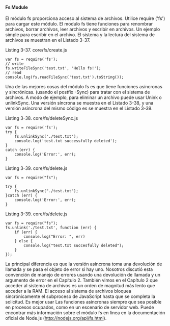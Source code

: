 #### Fs Module


El módulo fs proporciona acceso al sistema de archivos. Utilice require ('fs') 
para cargar este módulo. El modulo fs tiene
funciones para renombrar archivos, borrar archivos, 
leer archivos y escribir en archivos. Un ejemplo simple para escribir en el archivo.
El sistema y la lectura del sistema de archivos se muestran en el Listado 3-37.

Listing 3-37. core/fs/create.js

```
var fs = require('fs');
// write
fs.writeFileSync('test.txt', 'Hello fs!');
// read
console.log(fs.readFileSync('test.txt').toString());
```

Una de las mejores cosas del módulo fs es que tiene funciones asíncronas y sincrónicas.
(usando el postfix -Sync) para tratar con el sistema de archivos. 
A modo de ejemplo, para eliminar un archivo puede usar Unink o
unlinkSync. Una versión síncrona se muestra en el Listado 3-38, y 
una versión asíncrona del mismo código es
se muestra en el Listado 3-39.

Listing 3-38. core/fs/deleteSync.js

```
var fs = require('fs');
try {
    fs.unlinkSync('./test.txt');
    console.log('test.txt successfully deleted');
}
catch (err) {
    console.log('Error:', err);
}
```

Listing 3-39. core/fs/delete.js

```
var fs = require("fs");

try {
    fs.unlinkSync("./test.txt");
}catch (err) {
    console.log('Error:', err);
}
```

Listing 3-39. core/fs/delete.js

```
var fs = require("fs");
fs.unlink('./test.txt', function (err) {
    if (err) {
        console.log("Error: ", err)
    } else {
        console.log("test.txt succesfully deleted");
    }
});
```

La principal diferencia es que la versión asíncrona toma una devolución de llamada 
y se pasa el objeto de error si hay uno. Nosotros
discutió esta convención de manejo de errores usando una devolución de llamada 
y un argumento de error en el Capítulo 2.
También vimos en el Capítulo 2 que acceder al sistema de archivos es un orden 
de magnitud más lento que acceder a la RAM.
El acceso al sistema de archivos bloquea sincrónicamente el subproceso de 
JavaScript hasta que se completa la solicitud. Es mejor usar
Las funciones asíncronas siempre que sea posible en procesos ocupados, 
como en un escenario de servidor web.
Puede encontrar más información sobre el módulo fs en línea en la 
documentación oficial de Node.js
(http://nodejs.org/api/fs.html).

